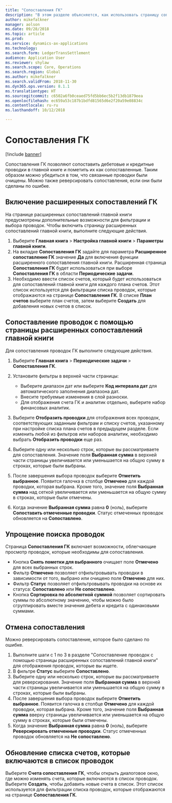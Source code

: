 ```yaml
---
title: "Сопоставления ГК"
description: "В этом разделе объясняется, как использовать страницу сопоставлений ГК для сопоставления проводок ГК и реверсирования сопоставлений."
author: mikefalkner
manager: aolson
ms.date: 09/28/2018
ms.topic: article
ms.prod: 
ms.service: dynamics-ax-applications
ms.technology: 
ms.search.form: LedgerTransSettlement
audience: Application User
ms.reviewer: shylaw
ms.search.scope: Core, Operations
ms.search.region: Global
ms.author: mikefalkner
ms.search.validFrom: 2018-11-30
ms.dyn365.ops.version: 8.1.1
ms.translationtype: HT
ms.sourcegitcommit: c6502a6fb0ceaed75fd5bb6ec5b2f13db1879eea
ms.openlocfilehash: ec659a53c187b1bdfd81565d6e2f20a59e08834c
ms.contentlocale: ru-ru
ms.lasthandoff: 10/12/2018

---
```


# <a name="ledger-settlements"></a>Сопоставления ГК

[!include [banner](../includes/banner.md)]

Сопоставления ГК позволяют сопоставить дебетовые и кредитные проводки в главной книге и пометить их как сопоставленные. Таким образом можно убедиться в том, что связанные проводки были очищены. Можно также реверсировать сопоставления, если они были сделаны по ошибке.

## <a name="enable-advanced-ledger-settlements"></a>Включение расширенных сопоставлений ГК

На странице расширенных сопоставлений главной книги предусмотрены дополнительные возможности для фильтрации и выбора проводок. Чтобы включить страницу расширенных сопоставлений главной книги, выполните следующие действия.

1. Выберите **Главная книга** \> **Настройка главной книги** \> **Параметры главной книги**. 
2. На вкладке **Сопоставления ГК** задайте для параметра **Расширенное сопоставление ГК** значение **Да** для включения функции расширенного сопоставления главной книги. Расширенная страница **Сопоставления ГК** будет использоваться при выборе **Сопоставления ГК** в области **Периодические задачи**. 
3. Необходимо ввести список счетов, который будет использоваться для сопоставлений главной книги для каждого плана счетов. Этот список используется для фильтрации списка проводок, которые отображаются на странице **Сопоставления ГК**. В списке **План счетов** выберите план счетов, затем выберите **Создать** для добавления новых счетов в список.

## <a name="settle-transactions-by-using-the-advanced-ledger-settlements-page"></a>Сопоставление проводок с помощью страницы расширенных сопоставлений главной книги

Для сопоставления проводок ГК выполните следующие действия.

1. Выберите **Главная книга** \> **Периодические задачи** \> **Сопоставления ГК**.
2. Установите фильтры в верхней части страницы:

    - Выберите диапазон дат или выберите **Код интервала дат** для автоматического заполнения диапазона дат.
    - Внесите требуемые изменения в слой разноски.
    - Для отображения счета ГК и аналитик отдельно, выберите набор финансовых аналитик.

3. Выберите **Отобразить проводки** для отображения всех проводок, соответствующих заданным фильтрам и списку счетов, указанному при настройке списка плана счетов в предыдущем разделе. Если изменить любой из фильтров или наборов аналитик, необходимо выбрать **Отобразить проводки** еще раз.
4. Выберите одну или несколько строк, которые вы рассматриваете для сопоставления. Значение поля **Выбранная сумма** в верхней части страницы увеличивается или уменьшается на общую сумму в строках, которые были выбраны.
5. После завершения выбора проводок выберите **Отметить выбранное**. Появится галочка в столбце **Отмечено** для каждой проводки, которая выбрана. Кроме того, значение поля **Выбранная сумма** над сеткой увеличивается или уменьшается на общую сумму в строках, которые были отмечены.
6. Когда значение **Выбранная сумма** равна **0** (ноль), выберите **Сопоставить отмеченные проводки**. Статус отмеченных проводок обновляется на **Сопоставлено**.

## <a name="make-transactions-easier-to-find"></a>Упрощение поиска проводок

Страница **Сопоставления ГК** включает возможности, облегчающие просмотр проводок, которые необходимы для сопоставления.

- Кнопка **Снять пометки для выбранного** очищает поле **Отмечено** для всех выбранных строк.
- Фильтр **Отмечено** позволяет отфильтровывать проводки в зависимости от того, выбрано или очищено поле **Отмечено** для них.
- Фильтр **Статус** позволяет отфильтровывать проводки на основе их статуса: **Сопоставлено** или **Не сопоставлено**.
- Кнопка **Сортировка по абсолютной суммой** позволяет сортировать суммы по абсолютному значению, чтобы можно было сгруппировать вместе значения дебета и кредита с одинаковыми суммами.

## <a name="reverse-a-settlement"></a>Отмена сопоставления

Можно реверсировать сопоставление, которое было сделано по ошибке.

1. Выполните шаги с 1 по 3 в разделе "Сопоставление проводок с помощью страницы расширенных сопоставлений главной книги" для отображения проводок, которые вы ищете.
2. В фильтре **Статус** выберите **Сопоставлено**.
3. Выберите одну или несколько строк, которые вы рассматриваете для реверсирования. Значение поля **Выбранная сумма** в верхней части страницы увеличивается или уменьшается на общую сумму в строках, которые были выбраны.
4. После завершения выбора проводок выберите **Отметить выбранное**. Появится галочка в столбце **Отмечено** для каждой проводки, которая выбрана. Кроме того, значение поля **Выбранная сумма** вверху страницы увеличивается или уменьшается на общую сумму в строках, которые были отмечены.
5. Когда значение **Выбранная сумма** равна **0** (ноль), выберите **Реверсировать отмеченные проводки**. Статус отмеченных проводок обновляется на **Не сопоставлено**.

## <a name="update-the-list-of-accounts-that-are-included-in-the-list-of-transactions"></a>Обновление списка счетов, которые включаются в список проводок

Выберите **Счета сопоставления ГК**, чтобы открыть диалоговое окно, где можно изменять счета, которые включаются в список проводок. Выберите **Создать**, чтобы добавить новые счета в список. Этот список используется для фильтрации списка проводок, которые отображаются на странице **Сопоставления ГК**.

